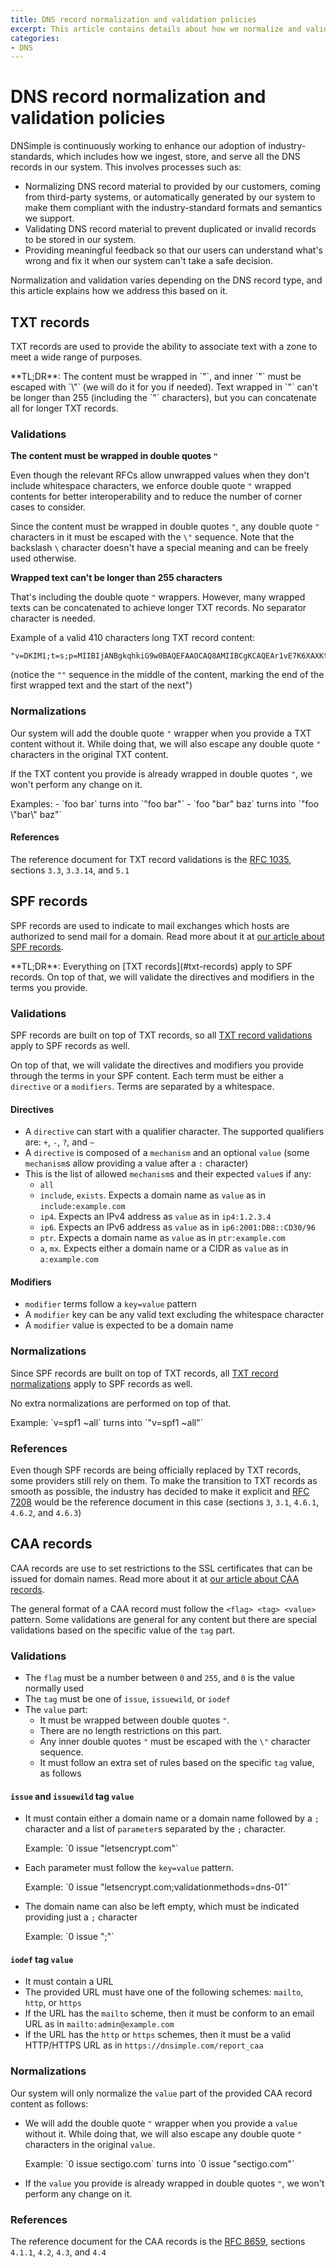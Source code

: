```yaml
---
title: DNS record normalization and validation policies
excerpt: This article contains details about how we normalize and validate DNS records.
categories:
- DNS
---
```


# DNS record normalization and validation policies

DNSimple is continuously working to enhance our adoption of industry-standards, which includes how we ingest, store, and serve all the DNS records in our system. This involves processes such as:
- Normalizing DNS record material to provided by our customers, coming from third-party systems, or automatically generated by our system to make them compliant with the industry-standard formats and semantics we support.
- Validating DNS record material to prevent duplicated or invalid records to be stored in our system.
- Providing meaningful feedback so that our users can understand what's wrong and fix it when our system can't take a safe decision.

Normalization and validation varies depending on the DNS record type, and this article explains how we address this based on it. 

## TXT records

TXT records are used to provide the ability to associate text with a zone to meet a wide range of purposes. 

<note>
**TL;DR**: The content must be wrapped in `"`, and inner `"` must be escaped with `\"` (we will do it for you if needed). Text wrapped in `"` can't be longer than 255 (including the `"` characters), but you can concatenate all for longer TXT records.
</note>

### Validations

**The content must be wrapped in double quotes `"`**

Even though the relevant RFCs allow unwrapped values when they don't include whitespace characters, we enforce double quote `"` wrapped contents for better interoperability and to reduce the number of corner cases to consider.

Since the content must be wrapped in double quotes `"`, any double quote `"` characters in it must be escaped with the `\"` sequence. Note that the backslash `\` character doesn't have a special meaning and can be freely used otherwise.

**Wrapped text can't be longer than 255 characters**

That's including the double quote `"` wrappers. However, many wrapped texts can be concatenated to achieve longer TXT records. No separator character is needed. 

<info>
Example of a valid 410 characters long TXT record content:

```
"v=DKIM1;t=s;p=MIIBIjANBgkqhkiG9w0BAQEFAAOCAQ8AMIIBCgKCAQEAr1vE7K6XAXKtID2wSBKpHW1cBCghiYvmry5vhYLySPltIpvYvzl5WGAgFTCcOF2QO8BLYvoihjr0oC84LjVt7xO3ZUaG3my3wWQcF0WObJwADl/GawBuum/4lcbJmlLHnqetfGR37WUG+t0NKK+Cz4xRkdtgYPZMYpmNirlhIwHWSNftqD6XI5DEA0LtwCb4gMa""hkWIKhTuukrVoYh58x7vI7g22AHheo+eypvcjx0SrQn9JnoVuL4mEin9FaSaLOGUah842fy3e21LOdB++yDxER4pha2hbpJHU5imcltOlsILPL1bvRlDaL9ZeN/Yjjyf3ZLEE0hgo94rrnXzM/QIDAQAB"
```
(notice the `""` sequence in the middle of the content, marking the end of the first wrapped text and the start of the next")
</info>

### Normalizations

Our system will add the double quote `"` wrapper when you provide a TXT content without it. While doing that, we will also escape any double quote `"` characters in the original TXT content.

If the TXT content you provide is already wrapped in double quotes `"`, we won't perform any change on it.

<info>
Examples:
- `foo bar` turns into `"foo bar"`
- `foo "bar" baz` turns into `"foo \"bar\" baz"`
</info>

#### References

The reference document for TXT record validations is the [RFC 1035](https://www.rfc-editor.org/rfc/rfc1035), sections `3.3`, `3.3.14`, and `5.1`

## SPF records

SPF records are used to indicate to mail exchanges which hosts are authorized to send mail for a domain. Read more about it at [our article about SPF records](/articles/spf-record/).

<note>
**TL;DR**: Everything on [TXT records](#txt-records) apply to SPF records. On top of that, we will validate the directives and modifiers in the terms you provide.
</note>

### Validations

SPF records are built on top of TXT records, so all [TXT record validations](#validations) apply to SPF records as well.

On top of that, we will validate the directives and modifiers you provide through the terms in your SPF content. Each term must be either a `directive` or a `modifiers`. Terms are separated by a whitespace.

#### Directives

- A `directive` can start with a qualifier character. The supported qualifiers are: `+`, `-`, `?`, and `~`
- A `directive` is composed of a `mechanism` and an optional `value` (some `mechanism`s allow providing a value after a `:` character)
- This is the list of allowed `mechanism`s and their expected `value`s if any: 
  - `all`
  - `include`, `exists`. Expects a domain name as `value` as in `include:example.com`
  - `ip4`. Expects an IPv4 address as `value` as in `ip4:1.2.3.4`
  - `ip6`. Expects an IPv6 address as `value` as in `ip6:2001:DB8::CD30/96`
  - `ptr`. Expects a domain name as `value` as in `ptr:example.com`
  - `a`, `mx`. Expects either a domain name or a CIDR as `value` as in `a:example.com`

#### Modifiers

- `modifier` terms follow a `key=value` pattern
- A `modifier` key can be any valid text excluding the whitespace character
- A `modifier` value is expected to be a domain name

### Normalizations

Since SPF records are built on top of TXT records, all [TXT record normalizations](#normalizations) apply to SPF records as well.

No extra normalizations are performed on top of that.

<info>
Example: `v=spf1 ~all` turns into `"v=spf1 ~all"`
</info>

### References

Even though SPF records are being officially replaced by TXT records, some providers still rely on them. To make the transition to TXT records as smooth as possible, the industry has decided to make it explicit and [RFC 7208](https://www.rfc-editor.org/rfc/rfc7208) would be the reference document in this case (sections `3`, `3.1`, `4.6.1`, `4.6.2`, and `4.6.3`)

## CAA records

CAA records are use to set restrictions to the SSL certificates that can be issued for domain names. Read more about it at [our article about CAA records](/articles/caa-record/).

The general format of a CAA record must follow the `<flag> <tag> <value>` pattern. Some validations are general for any content but there are special validations based on the specific value of the `tag` part.

### Validations

- The `flag` must be a number between `0` and `255`, and `0` is the value normally used
- The `tag` must be one of `issue`, `issuewild`, or `iodef`
- The `value` part:
  - It must be wrapped between double quotes `"`.
  - There are no length restrictions on this part.
  - Any inner double quotes `"` must be escaped with the `\"` character sequence. 
  - It must follow an extra set of rules based on the specific `tag` value, as follows

#### `issue` and `issuewild` tag `value`

- It must contain either a domain name or a domain name followed by a `;` character and a list of `parameter`s separated by the `;` character.

   <info>
   Example: `0 issue "letsencrypt.com"`
   </info>

- Each parameter must follow the `key=value` pattern.

   <info>
   Example: `0 issue "letsencrypt.com;validationmethods=dns-01"`
   </info>
  
- The domain name can also be left empty, which must be indicated providing just a `;` character

   <info>
   Example: `0 issue ";"`
   </info>

#### `iodef` tag `value`

- It must contain a URL
- The provided URL must have one of the following schemes: `mailto`, `http`, or `https`
- If the URL has the `mailto` scheme, then it must be conform to an email URL as in `mailto:admin@example.com`
- If the URL has the `http` or `https` schemes, then it must be a valid HTTP/HTTPS URL as in `https://dnsimple.com/report_caa`

### Normalizations

Our system will only normalize the `value` part of the provided CAA record content as follows:
- We will add the double quote `"` wrapper when you provide a `value` without it. While doing that, we will also escape any double quote `"` characters in the original `value`.

   <info>
   Example: `0 issue sectigo.com` turns into `0 issue "sectigo.com"`
   </info>

- If the `value` you provide is already wrapped in double quotes `"`, we won't perform any change on it.

### References

The reference document for the CAA records is the [RFC 8659](https://www.rfc-editor.org/rfc/rfc8659.html), sections `4.1.1`, `4.2`, `4.3`, and `4.4`





